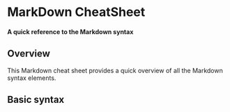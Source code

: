 # MarkDown CheatSheet

#### A quick reference to the Markdown syntax
   
## Overview

This Markdown cheat sheet provides a quick overview of all the Markdown syntax elements. 

## Basic syntax